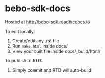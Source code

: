 # bebo-sdk-docs

Hosted at http://bebo-sdk.readthedocs.io

To edit locally:

1. Create/edit any .rst file
2. Run `make html` inside docs/
3. View your built file inside docs/_build/html/

To publish to RTD:

1. Simply commit and RTD will auto-build
